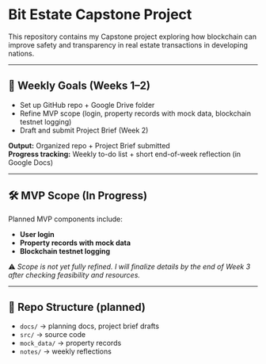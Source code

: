 # Bit Estate Capstone Project

This repository contains my Capstone project exploring how blockchain can improve safety and transparency in real estate transactions in developing nations.

---

## 📌 Weekly Goals (Weeks 1–2)
- Set up GitHub repo + Google Drive folder  
- Refine MVP scope (login, property records with mock data, blockchain testnet logging)  
- Draft and submit Project Brief (Week 2)  

**Output:** Organized repo + Project Brief submitted  
**Progress tracking:** Weekly to-do list + short end-of-week reflection (in Google Docs)

---

## 🛠️ MVP Scope (In Progress)
Planned MVP components include:
- **User login**  
- **Property records with mock data**  
- **Blockchain testnet logging**

⚠️ *Scope is not yet fully refined. I will finalize details by the end of Week 3 after checking feasibility and resources.*

---

## 📂 Repo Structure (planned)
- `docs/` → planning docs, project brief drafts  
- `src/` → source code  
- `mock_data/` → property records  
- `notes/` → weekly reflections  
